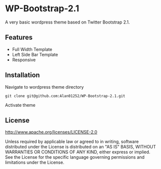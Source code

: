WP-Bootstrap-2.1
================

A very basic wordpress theme based on Twitter Bootstrap 2.1.

Features
--------

* Full Width Template
* Left Side Bar Template
* Responsive

Installation
------------

Navigate to wordpress theme directory

    git clone git@github.com:Alan01252/WP-Bootstrap-2.1.git
  
Activate theme

License
-------

http://www.apache.org/licenses/LICENSE-2.0

Unless required by applicable law or agreed to in writing, software distributed under the License is distributed on an "AS IS" BASIS, WITHOUT WARRANTIES OR CONDITIONS OF ANY KIND, either express or implied. See the License for the specific language governing permissions and limitations under the License.
